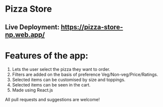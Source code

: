 # Pizza Store
## Live Deployment: https://pizza-store-np.web.app/

# Features of the app:
1. Lets the user select the pizza they want to order.
2. Filters are added on the basis of preference Veg/Non-veg/Price/Ratings.
3. Selected items can be customised by size and toppings.
4. Selected items can be seen in the cart.
5. Made using React.js

All pull requests and suggestions are welcome!
